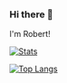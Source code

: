 ### Hi there 👋

I'm Robert!

<!--
**detjensrobert/detjensrobert** is a ✨ _special_ ✨ repository because its `README.md` (this file) appears on your GitHub profile.

Here are some ideas to get you started:

- 🔭 I’m currently working on ...
- 🌱 I’m currently learning ...
- 👯 I’m looking to collaborate on ...
- 🤔 I’m looking for help with ...
- 💬 Ask me about ...
- 📫 How to reach me: ...
- 😄 Pronouns: ...
- ⚡ Fun fact: ...
-->

[![Stats](https://github-readme-stats.vercel.app/api?username=detjensrobert&count_private=true&show_icons=true&theme=transparent)](example)

[![Top Langs](https://github-readme-stats.vercel.app/api/top-langs/?username=detjensrobert&theme=transparent&hide=assembly)](https://github.com/anuraghazra/github-readme-stats)
